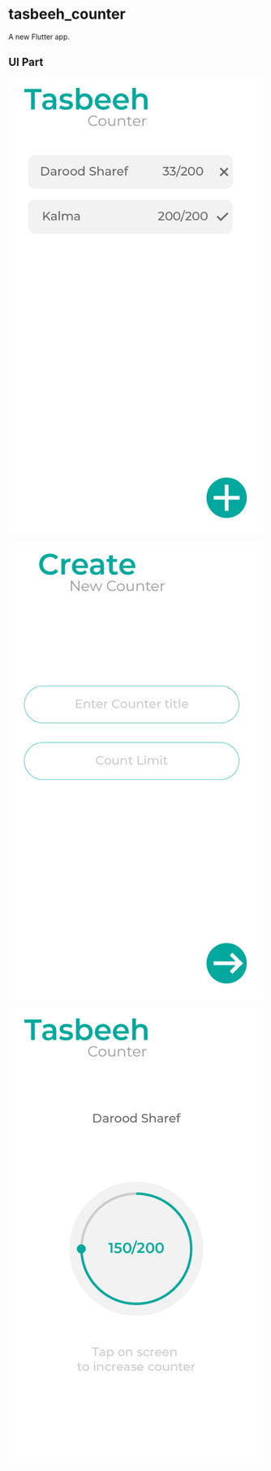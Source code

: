 # tasbeeh_counter

A new Flutter app.

## UI Part

![First Page](https://github.com/ENGR-ZEESHAN/tasbeeh_counter/blob/main/UI%20Design/Artboard%201%20copy%202.jpg)

![create counter](https://github.com/ENGR-ZEESHAN/tasbeeh_counter/blob/main/UI%20Design/Artboard%201%20copy.jpg)

![cpunt Page](https://github.com/ENGR-ZEESHAN/tasbeeh_counter/blob/main/UI%20Design/Artboard%201%20copy%203.jpg?raw=true)

